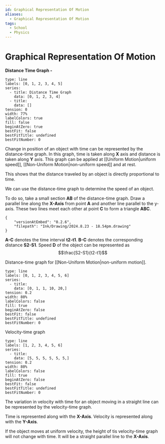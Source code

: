 ```yaml
---
id: Graphical Representation Of Motion
aliases:
  - Graphical Representation Of Motion
tags:
  - School
  - Physics
---
```


# Graphical Representation Of Motion
**Distance Time Graph -**
```chart
type: line
labels: [0, 1, 2, 3, 4, 5]
series:
  - title: Distance Time Graph
    data: [0, 1, 2, 3, 4]
  - title: 
    data: []
tension: 0
width: 77%
labelColors: true
fill: false
beginAtZero: true
bestFit: false
bestFitTitle: undefined
bestFitNumber: 0
```

Change in position of an object with time can be represented by the distance-time graph. In this graph, time is taken along **X** axis and distance is taken along **Y** axis. This graph can be applied at [[Uniform Motion|uniform speed]], [[Non-Uniform Motion|non-uniform speed]] and at rest.

This shows that the distance traveled by an object is directly proportional to time.

We can use the distance-time graph to determine the speed of an object.

To do so, take a small section **AB** of the distance-time graph. Draw a parallel line along the **X-Axis** from point **A** and another line parallel to the y-axis. These two lines meet each other at point **C** to form a triangle **ABC**.

```handdrawn-ink
{
	"versionAtEmbed": "0.2.6",
	"filepath": "Ink/Drawing/2024.8.23 - 18.54pm.drawing"
}
```

**A-C** denotes the time interval **t2-t1**. **B-C** denotes the corresponding distance **S2-S1**. Speed **D** of the object can be represented as $$\frac{S2-S1}{t2-t1}$$

Distance-time graph for [[Non-Uniform Motion|non-uniform motion]].

```chart
type: line
labels: [0, 1, 2, 3, 4, 5, 6]
series:
  - title: 
    data: [0, 1, 1, 10, 20,]
tension: 0.2
width: 80%
labelColors: false
fill: true
beginAtZero: false
bestFit: false
bestFitTitle: undefined
bestFitNumber: 0
```

Velocity-time graph
```chart
type: line
labels: [1, 2, 3, 4, 5, 6]
series:
  - title: 
    data: [5, 5, 5, 5, 5, 5,]
tension: 0.2
width: 80%
labelColors: false
fill: true
beginAtZero: false
bestFit: false
bestFitTitle: undefined
bestFitNumber: 0
```

The variation in velocity with time for an object moving in a straight line can be represented by the velocity-time graph.

Time is represented along with the **X-Axis**. Velocity is represented along with the **Y-Axis**.

If the object moves at uniform velocity, the height of tis velocity-time graph will not change with time. It will be a straight parallel line to the **X-Axis**.
